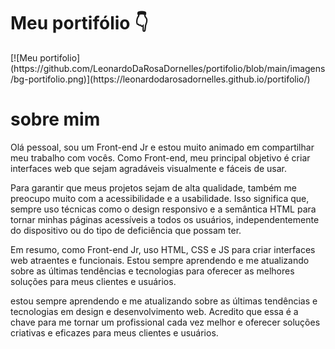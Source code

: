 <h1> Meu portifólio 👇</h1>
[![Meu portifolio](https://github.com/LeonardoDaRosaDornelles/portifolio/blob/main/imagens/bg-portifolio.png)](https://leonardodarosadornelles.github.io/portifolio/)
 
 <h1> sobre mim </h1>
Olá pessoal, sou um Front-end Jr e estou muito animado em compartilhar meu trabalho com vocês. Como Front-end, meu principal objetivo é criar interfaces web que sejam agradáveis visualmente e fáceis de usar.

Para garantir que meus projetos sejam de alta qualidade, também me preocupo muito com a acessibilidade e a usabilidade. Isso significa que, sempre uso técnicas como o design responsivo e a semântica HTML para tornar minhas páginas acessíveis a todos os usuários, independentemente do dispositivo ou do tipo de deficiência que possam ter.

Em resumo, como Front-end Jr, uso HTML, CSS e JS para criar interfaces web atraentes e funcionais. Estou sempre aprendendo e me atualizando sobre as últimas tendências e tecnologias para oferecer as melhores soluções para meus clientes e usuários.

estou sempre aprendendo e me atualizando sobre as últimas tendências e tecnologias em design e desenvolvimento web. Acredito que essa é a chave para me tornar um profissional cada vez melhor e oferecer soluções criativas e eficazes para meus clientes e usuários.
